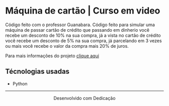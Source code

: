 # Máquina de cartão | Curso em video

Código feito com o professor Guanabara. Código feito para simular uma máquina de passar cartão de crédito que passando em dinherio você recebe um desconto de 10% na sua compra, já a vista no cartão de crédito você recebe um desconto de 5% na sua compra, já parcelando em 3 vezes ou mais você recebe o valor da compra mais 20% de juros.

Para mais informações do projeto [clique aqui](https://www.youtube.com/)

## Técnologias usadas

- Python

---

<p align="center">Desenvolvido com Dedicação </p>

